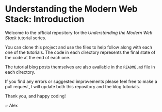 # Understanding the Modern Web Stack: Introduction

Welcome to the official repository for the _Understanding the Modern Web Stack_ tutorial series.

You can clone this project and use the files to help follow along with each one of the tutorials.  The code in each directory represents the final state of the code at the end of each one.

The tutorial blog posts themselves are also available in the `README.md` file in each directory.

If you find any errors or suggested improvements please feel free to make a pull request, I will update both this repository and the blog tutorials.

Thank you, and happy coding!

~ Alex